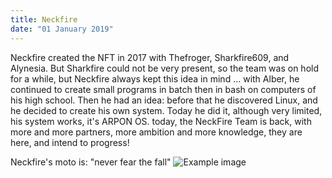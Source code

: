 ```yaml
---
title: Neckfire
date: "01 January 2019"
---
```

Neckfire created the NFT in 2017 with Thefroger, Sharkfire609, and Alynesia. But Sharkfire could not be very present, so the team was on hold for a while, but Neckfire always kept this idea in mind ...
with Alber, he continued to create small programs in batch then in bash on computers of his high school. Then he had an idea: before that he discovered Linux, and he decided to create his own system.
Today he did it, although very limited, his system works, it's ARPON OS.
today, the NeckFire Team is back, with more and more partners, more ambition and more knowledge, they are here, and intend to progress!

Neckfire's moto is: "never fear the fall"
![Example image](https://zupimages.net/up/21/18/tjke.jpg)

